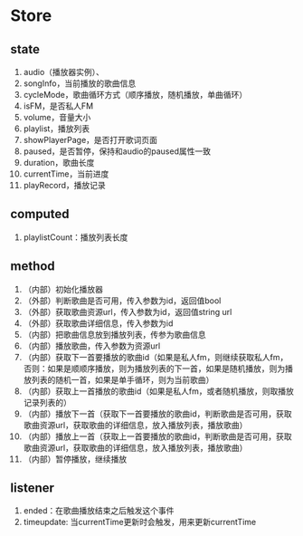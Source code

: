 # Store

## state

1. audio（播放器实例）、
2. songInfo，当前播放的歌曲信息
3. cycleMode，歌曲循环方式（顺序播放，随机播放，单曲循环）
4. isFM，是否私人FM
5. volume，音量大小
6. playlist，播放列表
7. showPlayerPage，是否打开歌词页面
8. paused，是否暂停，保持和audio的paused属性一致
9. duration，歌曲长度
10. currentTime，当前进度
11. playRecord，播放记录

## computed

1. playlistCount：播放列表长度

## method

1. （内部）初始化播放器
2. （外部）判断歌曲是否可用，传入参数为id，返回值bool
3. （外部）获取歌曲资源url，传入参数为id，返回值string   url
4. （外部）获取歌曲详细信息，传入参数为id
5. （内部）把歌曲信息放到播放列表，传参为歌曲信息
6. （内部）播放歌曲，传入参数为资源url
7. （内部）获取下一首要播放的歌曲id（如果是私人fm，则继续获取私人fm，否则：如果是顺顺序播放，则为播放列表的下一首，如果是随机播放，则为播放列表的随机一首，如果是单手循环，则为当前歌曲）
8. （内部）获取上一首播放的歌曲id（如果是私人fm，或者随机播放，则取播放记录列表的）
9. （内部）播放下一首（获取下一首要播放的歌曲id，判断歌曲是否可用，获取歌曲资源url，获取歌曲的详细信息，放入播放列表，播放歌曲）
10. （内部）播放上一首（获取上一首要播放的歌曲id，判断歌曲是否可用，获取歌曲资源url，获取歌曲的详细信息，放入播放列表，播放歌曲）
11. （内部）暂停播放，继续播放

## listener

1. ended：在歌曲播放结束之后触发这个事件
2. timeupdate: 当currentTime更新时会触发，用来更新currentTime
